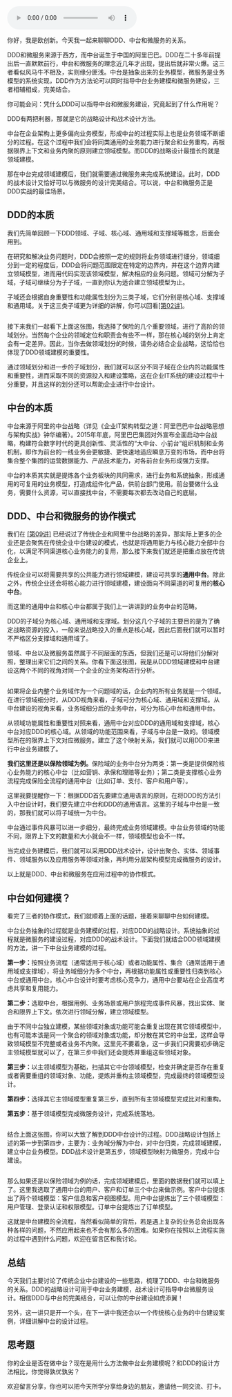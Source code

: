 <audio title="10 _ DDD、中台和微服务：它们是如何协作的？" src="https://static001.geekbang.org/resource/audio/2b/34/2b42aa1876fd04527f1ed99addd31834.mp3" controls="controls"></audio> 
<p>你好，我是欧创新。今天我一起来聊聊DDD、中台和微服务的关系。</p><p>DDD和微服务来源于西方，而中台诞生于中国的阿里巴巴。DDD在二十多年前提出后一直默默前行，中台和微服务的理念近几年才出现，提出后就非常火爆。这三者看似风马牛不相及，实则缘分匪浅。中台是抽象出来的业务模型，微服务是业务模型的系统实现，DDD作为方法论可以同时指导中台业务建模和微服务建设，三者相辅相成，完美结合。</p><p>你可能会问：凭什么DDD可以指导中台和微服务建设，究竟起到了什么作用呢？</p><p><span class="orange">DDD有两把利器，那就是它的战略设计和战术设计方法。</span></p><p>中台在企业架构上更多偏向业务模型，形成中台的过程实际上也是业务领域不断细分的过程。在这个过程中我们会将同类通用的业务能力进行聚合和业务重构，再根据限界上下文和业务内聚的原则建立领域模型。而DDD的战略设计最擅长的就是领域建模。</p><p>那在中台完成领域建模后，我们就需要通过微服务来完成系统建设。此时，DDD的战术设计又恰好可以与微服务的设计完美结合。可以说，中台和微服务正是DDD实战的最佳场景。</p><h2>DDD的本质</h2><p>我们先简单回顾一下DDD领域、子域、核心域、通用域和支撑域等概念，后面会用到。</p><p>在研究和解决业务问题时，DDD会按照一定的规则将业务领域进行细分，领域细分到一定的程度后，DDD会将问题范围限定在特定的边界内，并在这个边界内建立领域模型，进而用代码实现该领域模型，解决相应的业务问题。领域可分解为子域，子域可继续分为子子域，一直到你认为适合建立领域模型为止。</p><!-- [[[read_end]]] --><p>子域还会根据自身重要性和功能属性划分为三类子域，它们分别是核心域、支撑域和通用域。关于这三类子域更为详细的讲解，你可以回看<a href="https://time.geekbang.org/column/article/149945">[第02讲]</a>。</p><p><img src="https://static001.geekbang.org/resource/image/99/29/991b8a5b685d8b0b3e172f38c0460a29.png" alt=""></p><p>接下来我们一起看下上面这张图，我选择了保险的几个重要领域，进行了高阶的领域划分。当然每个企业的领域定位和职责会有些不一样，那在核心域的划分上肯定会有一定差异。因此，当你去做领域划分的时候，请务必结合企业战略，这恰恰也体现了DDD领域建模的重要性。</p><p>通过领域划分和进一步的子域划分，我们就可以区分不同子域在企业内的功能属性和重要性，进而采取不同的资源投入和建设策略，这在企业IT系统的建设过程中十分重要，并且这样的划分还可以帮助企业进行中台设计。</p><h2>中台的本质</h2><p>中台来源于阿里的中台战略（详见《企业IT架构转型之道：阿里巴巴中台战略思想与架构实战》钟华编著）。2015年年底，阿里巴巴集团对外宣布全面启动中台战略，构建符合数字时代的更具创新性、灵活性的“大中台、小前台”组织机制和业务机制，即作为前台的一线业务会更敏捷、更快速地适应瞬息万变的市场，而中台将集合整个集团的运营数据能力、产品技术能力，对各前台业务形成强力支撑。</p><p>中台的本质其实就是提炼各个业务板块的共同需求，进行业务和系统抽象，形成通用的可复用的业务模型，打造成组件化产品，供前台部门使用。<span class="orange">前台要做什么业务，需要什么资源，可以直接找中台，不需要每次都去改动自己的底层。</span></p><h2>DDD、中台和微服务的协作模式</h2><p>我们在 <a href="https://time.geekbang.org/column/article/159580">[第09讲]</a> 已经说过了传统企业和阿里中台战略的差异，那实际上更多的企业还是会聚焦在传统企业中台建设的模式，也就是将通用能力与核心能力全部中台化，以满足不同渠道核心业务能力的复用，那么接下来我们就还是把重点放在传统企业上。</p><p>传统企业可以将需要共享的公共能力进行领域建模，建设可共享的<strong>通用中台</strong>。除此之外，传统企业还会将核心能力进行领域建模，建设面向不同渠道的可复用的<strong>核心中台</strong>。</p><p>而这里的通用中台和核心中台都属于我们上一讲讲到的业务中台的范畴。</p><p>DDD的子域分为核心域、通用域和支撑域。划分这几个子域的主要目的是为了确定战略资源的投入，一般来说战略投入的重点是核心域，因此后面我们就可以暂时不严格区分支撑域和通用域了。</p><p>领域、中台以及微服务虽然属于不同层面的东西，但我们还是可以将他们分解对照，整理出来它们之间的关系。你看下面这张图，我是从DDD领域建模和中台建设这两个不同的视角对同一个企业的业务架构进行分析。</p><p><img src="https://static001.geekbang.org/resource/image/c6/df/c647561ff910f97b8500b75de70281df.png" alt=""></p><p>如果将企业内整个业务域作为一个问题域的话，企业内的所有业务就是一个领域。在进行领域细分时，从DDD视角来看，子域可分为核心域、通用域和支撑域。从中台建设的视角来看，业务域细分后的业务中台，可分为核心中台和通用中台。</p><p>从领域功能属性和重要性对照来看，通用中台对应DDD的通用域和支撑域，核心中台对应DDD的核心域。从领域的功能范围来看，子域与中台是一致的。领域模型所在的限界上下文对应微服务。建立了这个映射关系，我们就可以用DDD来进行中台业务建模了。</p><p><strong>我们这里还是以保险领域为例。</strong>保险域的业务中台分为两类：第一类是提供保险核心业务能力的核心中台（比如营销、承保和理赔等业务）；第二类是支撑核心业务流程完成保险全流程的通用中台（比如订单、支付、客户和用户等）。</p><p>这里我要提醒你一下：根据DDD首先要建立通用语言的原则，在将DDD的方法引入中台设计时，我们要先建立中台和DDD的通用语言。这里的子域与中台是一致的，那我们就可以将子域统一为中台。</p><p>中台通过事件风暴可以进一步细分，最终完成业务领域建模。中台业务领域的功能不同，限界上下文的数量和大小就会不一样，领域模型也会不一样。</p><p>当完成业务建模后，我们就可以采用DDD战术设计，设计出聚合、实体、领域事件、领域服务以及应用服务等领域对象，再利用分层架构模型完成微服务的设计。</p><p>以上就是DDD、中台和微服务在应用过程中的协作模式。</p><h2>中台如何建模？</h2><p>看完了三者的协作模式，我们就顺着上面的话题，接着来聊聊中台如何建模。</p><p>中台业务抽象的过程就是业务建模的过程，对应DDD的战略设计。系统抽象的过程就是微服务的建设过程，对应DDD的战术设计。下面我们就结合DDD领域建模的方法，讲一下中台业务建模的过程。</p><p><strong>第一步：</strong>按照业务流程（通常适用于核心域）或者功能属性、集合（通常适用于通用域或支撑域），将业务域细分为多个中台，再根据功能属性或重要性归类到核心中台或通用中台。核心中台设计时要考虑核心竞争力，通用中台要站在企业高度考虑共享和复用能力。</p><p><strong>第二步：</strong>选取中台，根据用例、业务场景或用户旅程完成事件风暴，找出实体、聚合和限界上下文。依次进行领域分解，建立领域模型。</p><p>由于不同中台独立建模，某些领域对象或功能可能会重复出现在其它领域模型中，也有可能本该是同一个聚合的领域对象或功能，却分散在其它的中台里，这样会导致领域模型不完整或者业务不内聚。这里先不要着急，这一步我们只需要初步确定主领域模型就可以了，在第三步中我们还会提炼并重组这些领域对象。</p><p><strong>第三步：</strong>以主领域模型为基础，扫描其它中台领域模型，检查并确定是否存在重复或者需要重组的领域对象、功能，提炼并重构主领域模型，完成最终的领域模型设计。</p><p><strong>第四步：</strong>选择其它主领域模型重复第三步，直到所有主领域模型完成比对和重构。</p><p><strong>第五步：</strong>基于领域模型完成微服务设计，完成系统落地。</p><p><img src="https://static001.geekbang.org/resource/image/3c/47/3caae85ef680eb7cbc2ffb5c6a603f47.png" alt=""></p><p>结合上面这张图，你可以大致了解到DDD中台设计的过程。DDD战略设计包括上述的第一步到第四步，主要为：业务域分解为中台，对中台归类，完成领域建模，建立中台业务模型。DDD战术设计是第五步，领域模型映射为微服务，完成中台建设。</p><p><img src="https://static001.geekbang.org/resource/image/45/71/45de1af6a4b5dd6cf54921ff9f422571.png" alt=""></p><p>那么如果还是以保险领域为例的话，完成领域建模后，里面的数据我们就可以填上了。这里我选取了通用中台的用户、客户和订单三个中台来做示例。客户中台提炼出了两个领域模型：客户信息和客户视图模型。用户中台提炼出了三个领域模型：用户管理、登录认证和权限模型。订单中台提炼出了订单模型。</p><p>这就是中台建模的全流程，当然看似简单的背后，若是遇上复杂的业务总会出现各种各样的问题，不然应用起来也不会有那么多的困难。如果你在按照以上流程实施的过程中遇到什么问题，欢迎在留言区和我讨论。</p><h2>总结</h2><p>今天我们主要讨论了传统企业中台建设的一些思路，梳理了DDD、中台和微服务的关系。DDD的战略设计可用于中台业务建模，战术设计可指导中台微服务设计。相信DDD与中台的完美结合，可以让你的中台建设如虎添翼！</p><p>另外，这一讲只是开一个头，在下一讲中我还会以一个传统核心业务的中台建设案例，详细讲解中台的设计过程。</p><h2>思考题</h2><p>你的企业是否在做中台？现在是用什么方法做中台业务建模呢？和DDD的设计方法相比，你觉得孰优孰劣？</p><p>欢迎留言分享，你也可以把今天所学分享给身边的朋友，邀请他一同交流、打卡。</p><p></p>